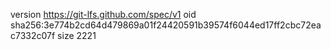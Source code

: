 version https://git-lfs.github.com/spec/v1
oid sha256:3e774b2cd64d479869a01f24420591b39574f6044ed17ff2cbc72eac7332c07f
size 2221
